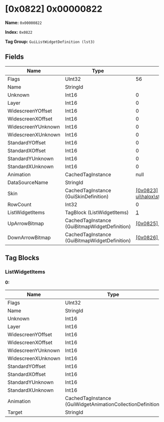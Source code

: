 # [0x0822] 0x00000822

**Name:** ```0x00000822```

**Index:** ```0x0822```

**Tag Group:** ```GuiListWidgetDefinition (lst3)```

## Fields

Name	| Type	| Value
---	|---	|---	|
Flags	|UInt32	|56
Name	|StringId	|
Unknown	|Int16	|0
Layer	|Int16	|0
WidescreenYOffset	|Int16	|0
WidescreenXOffset	|Int16	|0
WidescreenYUnknown	|Int16	|0
WidescreenXUnknown	|Int16	|0
StandardYOffset	|Int16	|0
StandardXOffset	|Int16	|0
StandardYUnknown	|Int16	|0
StandardXUnknown	|Int16	|0
Animation	|CachedTagInstance	|null
DataSourceName	|StringId	|
Skin	|CachedTagInstance (GuiSkinDefinition)	|[[0x0823] ui\halox\start_menu\panes\common\spinner\mp_spinner](../GuiSkinDefinition/0823.md)
RowCount	|Int32	|0
ListWidgetItems	|TagBlock (ListWidgetItems)	|[1](#listwidgetitems)
UpArrowBitmap	|CachedTagInstance (GuiBitmapWidgetDefinition)	|[[0x0825] 0x00000825](../GuiBitmapWidgetDefinition/0825.md)
DownArrowBitmap	|CachedTagInstance (GuiBitmapWidgetDefinition)	|[[0x0826] 0x00000826](../GuiBitmapWidgetDefinition/0826.md)


## Tag Blocks

### ListWidgetItems

**0:**

Name	| Type	| Value
---	|---	|---	|
Flags	|UInt32	|0
Name	|StringId	|
Unknown	|Int16	|0
Layer	|Int16	|10
WidescreenYOffset	|Int16	|0
WidescreenXOffset	|Int16	|0
WidescreenYUnknown	|Int16	|0
WidescreenXUnknown	|Int16	|0
StandardYOffset	|Int16	|0
StandardXOffset	|Int16	|0
StandardYUnknown	|Int16	|0
StandardXUnknown	|Int16	|0
Animation	|CachedTagInstance (GuiWidgetAnimationCollectionDefinition)	|[[0x0824] 0x00000824](../GuiWidgetAnimationCollectionDefinition/0824.md)
Target	|StringId	|name



